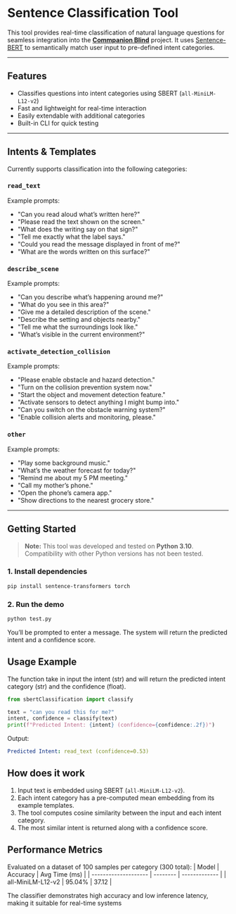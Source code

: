 # Sentence Classification Tool

This tool provides real-time classification of natural language questions for seamless integration into the [**Commpanion Blind**](https://github.com/julienbltt/commpanion-blind) project. It uses [Sentence-BERT](https://www.sbert.net/) to semantically match user input to pre-defined intent categories.

---

## Features

- Classifies questions into intent categories using SBERT (`all-MiniLM-L12-v2`)
- Fast and lightweight for real-time interaction
- Easily extendable with additional categories
- Built-in CLI for quick testing

---

## Intents & Templates

Currently supports classification into the following categories:

### `read_text`
Example prompts:
- "Can you read aloud what’s written here?"
- "Please read the text shown on the screen."
- "What does the writing say on that sign?"
- "Tell me exactly what the label says."
- "Could you read the message displayed in front of me?"
- "What are the words written on this surface?"

### `describe_scene`
Example prompts:
- "Can you describe what’s happening around me?"
- "What do you see in this area?"
- "Give me a detailed description of the scene."
- "Describe the setting and objects nearby."
- "Tell me what the surroundings look like."
- "What’s visible in the current environment?"

### `activate_detection_collision`
Example prompts:
- "Please enable obstacle and hazard detection."
- "Turn on the collision prevention system now."
- "Start the object and movement detection feature."
- "Activate sensors to detect anything I might bump into."
- "Can you switch on the obstacle warning system?"
- "Enable collision alerts and monitoring, please."

### `other`
Example prompts:
- "Play some background music."
- "What’s the weather forecast for today?"
- "Remind me about my 5 PM meeting."
- "Call my mother’s phone."
- "Open the phone’s camera app."
- "Show directions to the nearest grocery store."

---

## Getting Started

> **Note:** This tool was developed and tested on **Python 3.10**. Compatibility with other Python versions has not been tested.

### 1. Install dependencies

```bash
pip install sentence-transformers torch
```

### 2. Run the demo

```bash
python test.py
```

You’ll be prompted to enter a message. The system will return the predicted intent and a confidence score.

## Usage Example

The function take in input the intent (str) and will return the predicted intent category (str) and the confidence (float).

```python
from sbertClassification import classify

text = "can you read this for me?"
intent, confidence = classify(text)
print(f"Predicted Intent: {intent} (confidence={confidence:.2f})")
```
Output:
```yaml
Predicted Intent: read_text (confidence=0.53)
```

## How does it work

1) Input text is embedded using SBERT (`all-MiniLM-L12-v2`).
2) Each intent category has a pre-computed mean embedding from its example templates.
3) The tool computes cosine similarity between the input and each intent category.
4) The most similar intent is returned along with a confidence score.

## Performance Metrics

Evaluated on a dataset of 100 samples per category (300 total):
| Model                | Accuracy | Avg Time (ms) |
| -------------------- | -------- | ------------- |
| all-MiniLM-L12-v2 | 95.04%   | 37.12         |

The classifier demonstrates high accuracy and low inference latency, making it suitable for real-time systems